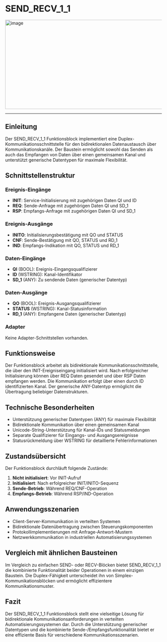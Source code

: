 # SEND_RECV_1_1

<img width="1257" height="287" alt="image" src="https://github.com/user-attachments/assets/91b59d90-84f9-436c-93b0-702ec3b5def5" />

* * * * * * * * * *

## Einleitung
Der SEND_RECV_1_1 Funktionsblock implementiert eine Duplex-Kommunikationsschnittstelle für den bidirektionalen Datenaustausch über Kommunikationskanäle. Der Baustein ermöglicht sowohl das Senden als auch das Empfangen von Daten über einen gemeinsamen Kanal und unterstützt generische Datentypen für maximale Flexibilität.

## Schnittstellenstruktur

### **Ereignis-Eingänge**
- **INIT**: Service-Initialisierung mit zugehörigen Daten QI und ID
- **REQ**: Sende-Anfrage mit zugehörigen Daten QI und SD_1
- **RSP**: Empfangs-Anfrage mit zugehörigen Daten QI und SD_1

### **Ereignis-Ausgänge**
- **INITO**: Initialisierungsbestätigung mit QO und STATUS
- **CNF**: Sende-Bestätigung mit QO, STATUS und RD_1
- **IND**: Empfangs-Indikation mit QO, STATUS und RD_1

### **Daten-Eingänge**
- **QI** (BOOL): Ereignis-Eingangsqualifizierer
- **ID** (WSTRING): Kanal-Identifikator
- **SD_1** (ANY): Zu sendende Daten (generischer Datentyp)

### **Daten-Ausgänge**
- **QO** (BOOL): Ereignis-Ausgangsqualifizierer
- **STATUS** (WSTRING): Kanal-Statusinformation
- **RD_1** (ANY): Empfangene Daten (generischer Datentyp)

### **Adapter**
Keine Adapter-Schnittstellen vorhanden.

## Funktionsweise
Der Funktionsblock arbeitet als bidirektionale Kommunikationsschnittstelle, die über den INIT-Ereigniseingang initialisiert wird. Nach erfolgreicher Initialisierung können über REQ Daten gesendet und über RSP Daten empfangen werden. Die Kommunikation erfolgt über einen durch ID identifizierten Kanal. Der generische ANY-Datentyp ermöglicht die Übertragung beliebiger Datenstrukturen.

## Technische Besonderheiten
- Unterstützung generischer Datentypen (ANY) für maximale Flexibilität
- Bidirektionale Kommunikation über einen gemeinsamen Kanal
- Unicode-String-Unterstützung für Kanal-IDs und Statusmeldungen
- Separate Qualifizierer für Eingangs- und Ausgangsereignisse
- Statusrückmeldung über WSTRING für detaillierte Fehlerinformationen

## Zustandsübersicht
Der Funktionsblock durchläuft folgende Zustände:
1. **Nicht initialisiert**: Vor INIT-Aufruf
2. **Initialisiert**: Nach erfolgreicher INIT/INITO-Sequenz
3. **Sende-Betrieb**: Während REQ/CNF-Operation
4. **Empfangs-Betrieb**: Während RSP/IND-Operation

## Anwendungsszenarien
- Client-Server-Kommunikation in verteilten Systemen
- Bidirektionale Datenübertragung zwischen Steuerungskomponenten
- Protokollimplementierungen mit Anfrage-Antwort-Mustern
- Netzwerkkommunikation in industriellen Automatisierungssystemen

## Vergleich mit ähnlichen Bausteinen
Im Vergleich zu einfachen SEND- oder RECV-Blöcken bietet SEND_RECV_1_1 die kombinierte Funktionalität beider Operationen in einem einzigen Baustein. Die Duplex-Fähigkeit unterscheidet ihn von Simplex-Kommunikationsblöcken und ermöglicht effizientere Kommunikationsmuster.

## Fazit
Der SEND_RECV_1_1 Funktionsblock stellt eine vielseitige Lösung für bidirektionale Kommunikationsanforderungen in verteilten Automatisierungssystemen dar. Durch die Unterstützung generischer Datentypen und die kombinierte Sende-/Empfangsfunktionalität bietet er eine effiziente Basis für verschiedene Kommunikationsszenarien.
